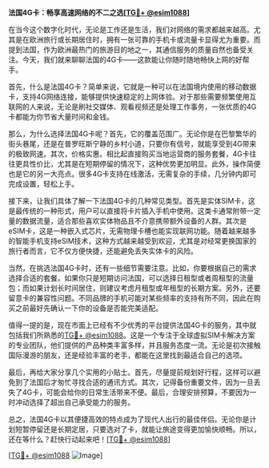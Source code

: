 **法国4G卡：畅享高速网络的不二之选[[TG💪+ @esim1088](https://t.me/s/esim1088)]**

在当今这个数字化时代，无论是工作还是生活，我们对网络的需求都越来越高。尤其是在欧洲旅行或长期居住时，拥有一张可靠的手机卡或流量卡显得尤为重要。而提到法国，作为欧洲最热门的旅游目的地之一，其通信服务的质量自然也备受关注。今天，我们就来聊聊法国的4G卡——这款能让你随时随地畅快上网的好帮手。

首先，什么是法国4G卡？简单来说，它就是一种可以在法国境内使用的移动数据卡，支持4G网络连接，能够提供快速稳定的上网体验。对于那些需要频繁使用互联网的人来说，无论是刷社交媒体、观看视频还是处理工作事务，一张优质的4G卡都能为你节省大量时间和金钱。

那么，为什么选择法国4G卡呢？首先，它的覆盖范围广。无论你是在巴黎繁华的街头巷尾，还是在普罗旺斯宁静的乡村小道，只要你有信号，就能享受到4G带来的极致网速。其次，价格实惠。相比起直接购买当地运营商的服务套餐，4G卡往往更具性价比，尤其是在短期停留的情况下，这种优势更加明显。此外，操作简便也是它的另一大亮点。很多4G卡支持在线激活，无需复杂的手续，几分钟内即可完成设置，轻松上手。

接下来，让我们具体了解一下法国4G卡的几种常见类型。首先是实体SIM卡，这是最传统的一种形式，用户可以直接将卡片插入手机中使用。这类卡通常附带一定量的数据流量，适合那些喜欢实体物品且不介意携带额外设备的人群。其次是eSIM卡，这是一种嵌入式芯片，无需物理卡槽也能实现联网功能。随着越来越多的智能手机支持eSIM技术，这种方式越来越受到欢迎，尤其是对经常更换国家的旅行者而言，它不仅方便快捷，还能避免丢失实体卡的风险。

当然，在挑选法国4G卡时，还有一些细节需要注意。比如，你要根据自己的需求选择合适的套餐。如果你只是短期访问法国，可以选择日租型或者周租型的流量包；而如果计划长时间居住，则建议考虑月租型或年租型的长期方案。另外，还要留意卡的兼容性问题。不同品牌的手机可能对某些频率的支持有所不同，因此在购买之前最好先确认一下你的设备是否能完美适配。

值得一提的是，现在市面上已经有不少优秀的平台提供法国4G卡的服务，其中就包括我们所熟悉的[TG💪+ @esim1088](https://t.me/s/esim1088)。这是一个专注于全球虚拟SIM卡解决方案的专业团队，他们提供的产品种类丰富多样，并且服务态度一流。无论是初次接触国际漫游的朋友，还是经验丰富的老手，都能在这里找到最适合自己的选项。

最后，再给大家分享几个实用的小贴士。首先，尽量提前规划好行程，这样可以避免到了法国后才匆忙寻找合适的通讯方式。其次，记得备份重要文件，因为一旦丢失了4G卡，可能会给你的日常生活带来不便。最后，合理安排预算，不要因为一时冲动选择了超出自己承受能力的服务。

总之，法国4G卡以其便捷高效的特点成为了现代人出行的最佳伴侣。无论你是计划短暂停留还是长期定居，只要选对了卡，就能让旅途变得更加愉快顺畅。所以，还在等什么？赶快行动起来吧！[[TG💪+ @esim1088](https://t.me/s/esim1088)]

[[TG💪+ @esim1088](https://t.me/s/esim1088) ![Image](https://i.postimg.cc/4NQfJmqS/Snipaste-2025-05-13-00-14-12.png)]